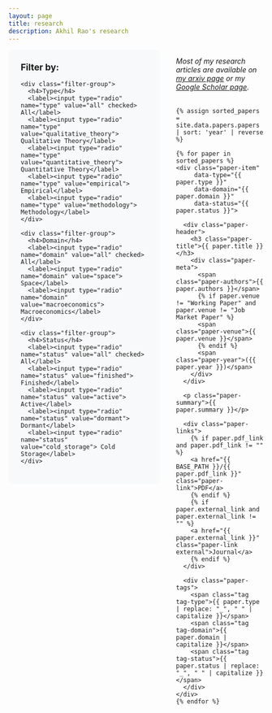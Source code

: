 ```yaml
---
layout: page
title: research
description: Akhil Rao's research
---
```


<div class="research-container">
  <div class="research-filters">
    <h3>Filter by:</h3>
    
    <div class="filter-group">
      <h4>Type</h4>
      <label><input type="radio" name="type" value="all" checked> All</label>
      <label><input type="radio" name="type" value="qualitative_theory"> Qualitative Theory</label>
      <label><input type="radio" name="type" value="quantitative_theory"> Quantitative Theory</label>
      <label><input type="radio" name="type" value="empirical"> Empirical</label>
      <label><input type="radio" name="type" value="methodology"> Methodology</label>
    </div>
    
    <div class="filter-group">
      <h4>Domain</h4>
      <label><input type="radio" name="domain" value="all" checked> All</label>
      <label><input type="radio" name="domain" value="space"> Space</label>
      <label><input type="radio" name="domain" value="macroeconomics"> Macroeconomics</label>
    </div>
    
    <div class="filter-group">
      <h4>Status</h4>
      <label><input type="radio" name="status" value="all" checked> All</label>
      <label><input type="radio" name="status" value="finished"> Finished</label>
      <label><input type="radio" name="status" value="active"> Active</label>
      <label><input type="radio" name="status" value="dormant"> Dormant</label>
      <label><input type="radio" name="status" value="cold_storage"> Cold Storage</label>
    </div>
  </div>

  <div class="research-papers">
    <p class="research-intro">
      Most of my research articles are available on <a href="https://arxiv.org/a/rao_a_1.html">my arxiv page</a> or my <a href="https://scholar.google.com/citations?user=zYJ2IXQAAAAJ&hl=en">Google Scholar page</a>.
    </p>
    
    {% assign sorted_papers = site.data.papers.papers | sort: 'year' | reverse %}
    
    {% for paper in sorted_papers %}
    <div class="paper-item" 
         data-type="{{ paper.type }}" 
         data-domain="{{ paper.domain }}" 
         data-status="{{ paper.status }}">
      
      <div class="paper-header">
        <h3 class="paper-title">{{ paper.title }}</h3>
        <div class="paper-meta">
          <span class="paper-authors">{{ paper.authors }}</span>
          {% if paper.venue != "Working Paper" and paper.venue != "Job Market Paper" %}
          <span class="paper-venue">{{ paper.venue }}</span>
          {% endif %}
          <span class="paper-year">({{ paper.year }})</span>
        </div>
      </div>
      
      <p class="paper-summary">{{ paper.summary }}</p>
      
      <div class="paper-links">
        {% if paper.pdf_link and paper.pdf_link != "" %}
        <a href="{{ BASE_PATH }}/{{ paper.pdf_link }}" class="paper-link">PDF</a>
        {% endif %}
        {% if paper.external_link and paper.external_link != "" %}
        <a href="{{ paper.external_link }}" class="paper-link external">Journal</a>
        {% endif %}
      </div>
      
      <div class="paper-tags">
        <span class="tag tag-type">{{ paper.type | replace: "_", " " | capitalize }}</span>
        <span class="tag tag-domain">{{ paper.domain | capitalize }}</span>
        <span class="tag tag-status">{{ paper.status | replace: "_", " " | capitalize }}</span>
      </div>
    </div>
    {% endfor %}
  </div>
</div>

<style>
.research-container {
  display: flex;
  gap: 2rem;
  align-items: flex-start;
}

.research-filters {
  flex: 0 0 250px;
  background: #f8f9fa;
  padding: 1.5rem;
  border-radius: 8px;
  position: sticky;
  top: 2rem;
}

.research-filters h3 {
  margin-top: 0;
  margin-bottom: 1rem;
  font-size: 1.1rem;
}

.filter-group {
  margin-bottom: 1.5rem;
}

.filter-group h4 {
  margin: 0 0 0.5rem 0;
  font-size: 0.9rem;
  font-weight: 600;
  color: #555;
}

.filter-group label {
  display: block;
  margin-bottom: 0.3rem;
  font-size: 0.85rem;
  cursor: pointer;
}

.filter-group input[type="radio"] {
  margin-right: 0.5rem;
}

.research-papers {
  flex: 1;
  min-width: 0;
}

.research-intro {
  margin-bottom: 2rem;
  font-style: italic;
}

.paper-item {
  margin-bottom: 2rem;
  padding-bottom: 1.5rem;
  border-bottom: 1px solid #eee;
}

.paper-item:last-child {
  border-bottom: none;
}

.paper-header {
  margin-bottom: 0.5rem;
}

.paper-title {
  margin: 0 0 0.3rem 0;
  font-size: 1.1rem;
  line-height: 1.3;
}

.paper-meta {
  font-size: 0.9rem;
  color: #666;
}

.paper-authors {
  font-weight: 500;
}

.paper-venue {
  font-style: italic;
}

.paper-year {
  font-weight: 500;
}

.paper-summary {
  margin: 0.75rem 0;
  line-height: 1.5;
  color: #444;
}

.paper-links {
  margin: 0.75rem 0;
}

.paper-link {
  display: inline-block;
  margin-right: 1rem;
  padding: 0.3rem 0.8rem;
  background: #007bff;
  color: white;
  text-decoration: none;
  border-radius: 4px;
  font-size: 0.8rem;
  transition: background-color 0.2s;
}

.paper-link:hover {
  background: #0056b3;
  color: white;
}

.paper-link.external {
  background: #28a745;
}

.paper-link.external:hover {
  background: #1e7e34;
}

.paper-tags {
  margin-top: 0.5rem;
}

.tag {
  display: inline-block;
  padding: 0.2rem 0.5rem;
  margin-right: 0.5rem;
  background: #e9ecef;
  color: #495057;
  border-radius: 12px;
  font-size: 0.7rem;
  font-weight: 500;
}

.tag-type { background: #d1ecf1; color: #0c5460; }
.tag-domain { background: #d4edda; color: #155724; }
.tag-status { background: #f8d7da; color: #721c24; }

/* Hide papers that don't match current filters */
.paper-item {
  display: block;
}

/* CSS-only filtering logic */
input[name="type"][value="qualitative_theory"]:checked ~ .research-papers .paper-item:not([data-type="qualitative_theory"]),
input[name="type"][value="quantitative_theory"]:checked ~ .research-papers .paper-item:not([data-type="quantitative_theory"]),
input[name="type"][value="empirical"]:checked ~ .research-papers .paper-item:not([data-type="empirical"]),
input[name="type"][value="methodology"]:checked ~ .research-papers .paper-item:not([data-type="methodology"]),
input[name="domain"][value="space"]:checked ~ .research-papers .paper-item:not([data-domain="space"]),
input[name="domain"][value="macroeconomics"]:checked ~ .research-papers .paper-item:not([data-domain="macroeconomics"]),
input[name="status"][value="finished"]:checked ~ .research-papers .paper-item:not([data-status="finished"]),
input[name="status"][value="active"]:checked ~ .research-papers .paper-item:not([data-status="active"]),
input[name="status"][value="dormant"]:checked ~ .research-papers .paper-item:not([data-status="dormant"]),
input[name="status"][value="cold_storage"]:checked ~ .research-papers .paper-item:not([data-status="cold_storage"]) {
  display: none;
}

/* Responsive design */
@media (max-width: 768px) {
  .research-container {
    flex-direction: column;
  }
  
  .research-filters {
    position: static;
    flex: none;
  }
  
  .filter-group {
    margin-bottom: 1rem;
  }
  
  .filter-group label {
    display: inline-block;
    margin-right: 1rem;
    margin-bottom: 0.3rem;
  }
}
</style>